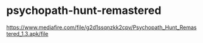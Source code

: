 # psychopath-hunt-remastered

https://www.mediafire.com/file/g2d1ssqnzkk2cpv/Psychopath_Hunt_Remastered_1.3.apk/file
